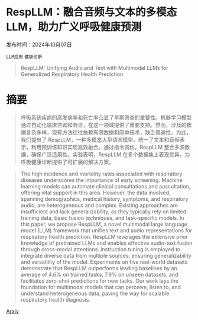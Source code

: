 # RespLLM：融合音频与文本的多模态 LLM，助力广义呼吸健康预测

发布时间：2024年10月07日

`LLM应用` `健康诊断`

> RespLLM: Unifying Audio and Text with Multimodal LLMs for Generalized Respiratory Health Prediction

# 摘要

> 呼吸系统疾病的高发病率和死亡率凸显了早期筛查的重要性。机器学习模型通过自动化临床咨询和听诊，在这一领域提供了重要支持。然而，涉及的数据复杂多样，现有方法往往依赖有限数据和简单技术，缺乏普遍性。为此，我们提出了 RespLLM，一种多模态大型语言模型，统一了文本和音频表示，利用预训练知识实现高效融合。通过指令调优，RespLLM 整合多源数据，确保广泛适用性。实验表明，RespLLM 在多个数据集上表现优异，为呼吸健康诊断提供了可扩展的解决方案。

> The high incidence and mortality rates associated with respiratory diseases underscores the importance of early screening. Machine learning models can automate clinical consultations and auscultation, offering vital support in this area. However, the data involved, spanning demographics, medical history, symptoms, and respiratory audio, are heterogeneous and complex. Existing approaches are insufficient and lack generalizability, as they typically rely on limited training data, basic fusion techniques, and task-specific models. In this paper, we propose RespLLM, a novel multimodal large language model (LLM) framework that unifies text and audio representations for respiratory health prediction. RespLLM leverages the extensive prior knowledge of pretrained LLMs and enables effective audio-text fusion through cross-modal attentions. Instruction tuning is employed to integrate diverse data from multiple sources, ensuring generalizability and versatility of the model. Experiments on five real-world datasets demonstrate that RespLLM outperforms leading baselines by an average of 4.6% on trained tasks, 7.9% on unseen datasets, and facilitates zero-shot predictions for new tasks. Our work lays the foundation for multimodal models that can perceive, listen to, and understand heterogeneous data, paving the way for scalable respiratory health diagnosis.

[Arxiv](https://arxiv.org/abs/2410.05361)